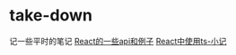 # take-down
记一些平时的笔记
[React的一些api和例子](https://github.com/MyPrototypeWhat/take-down/blob/master/react.api.md)
[React中使用ts-小记](https://github.com/MyPrototypeWhat/take-down/blob/master/react_use_ts.md)
